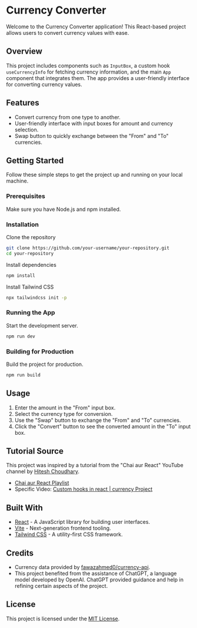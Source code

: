 # Currency Converter

Welcome to the Currency Converter application! This React-based project allows users to convert currency values with ease.

## Overview

This project includes components such as `InputBox`, a custom hook `useCurrencyInfo` for fetching currency information, and the main `App` component that integrates them. The app provides a user-friendly interface for converting currency values.

## Features

- Convert currency from one type to another.
- User-friendly interface with input boxes for amount and currency selection.
- Swap button to quickly exchange between the "From" and "To" currencies.

## Getting Started

Follow these simple steps to get the project up and running on your local machine.

### Prerequisites

Make sure you have Node.js and npm installed.

### Installation

Clone the repository

```bash
git clone https://github.com/your-username/your-repository.git
cd your-repository
```

Install dependencies

```bash
npm install
```

Install Tailwind CSS

```bash
npx tailwindcss init -p
```

### Running the App

Start the development server.

```bash
npm run dev
```

### Building for Production

Build the project for production.

```bash
npm run build
```

## Usage

1. Enter the amount in the "From" input box.
2. Select the currency type for conversion.
3. Use the "Swap" button to exchange the "From" and "To" currencies.
4. Click the "Convert" button to see the converted amount in the "To" input box.

## Tutorial Source

This project was inspired by a tutorial from the "Chai aur React" YouTube channel by [Hitesh Choudhary](https://www.youtube.com/@chaiaurcode).

- [Chai aur React Playlist](https://youtube.com/playlist?list=PLu71SKxNbfoDqgPchmvIsL4hTnJIrtige&si=uK4P_CC_IDk520n4)
- Specific Video: [Custom hooks in react | currency Project](https://youtu.be/AFDYnd-XPa8?si=q03vtDLWf9dKV5Zl)

## Built With

- [React](https://reactjs.org/) - A JavaScript library for building user interfaces.
- [Vite](https://vitejs.dev/) - Next-generation frontend tooling.
- [Tailwind CSS](https://tailwindcss.com/) - A utility-first CSS framework.

## Credits

- Currency data provided by [fawazahmed0/currency-api](https://cdn.jsdelivr.net/gh/fawazahmed0/currency-api@1/latest/currencies/inr.json).
- This project benefited from the assistance of ChatGPT, a language model developed by OpenAI. ChatGPT provided guidance and help in refining certain aspects of the project.

## License

This project is licensed under the [MIT License](LICENSE).
